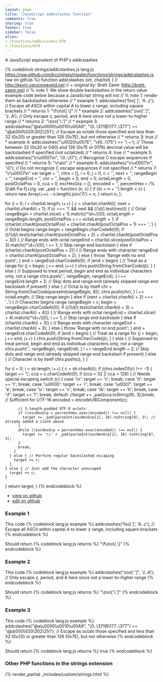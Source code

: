 ```yaml
---
layout: page
title: "JavaScript addcslashes function"
comments: true
sharing: true
footer: true
sidebar: false
alias:
- /functions/addcslashes:879
- /functions/879
---
```

<!-- Generated by Rakefile:build -->
A JavaScript equivalent of PHP's addcslashes

{% codeblock strings/addcslashes.js lang:js https://raw.github.com/kvz/phpjs/master/functions/strings/addcslashes.js raw on github %}
function addcslashes (str, charlist) {
  // http://kevin.vanzonneveld.net
  // +   original by: Brett Zamir (http://brett-zamir.me)
  // %  note 1: We show double backslashes in the return value example code below because a JavaScript string will not
  // %  note 1: render them as backslashes otherwise
  // *     example 1: addcslashes('foo[ ]', 'A..z'); // Escape all ASCII within capital A to lower z range, including square brackets
  // *     returns 1: "\\f\\o\\o\\[ \\]"
  // *     example 2: addcslashes("zoo['.']", 'z..A'); // Only escape z, period, and A here since not a lower-to-higher range
  // *     returns 2: "\\zoo['\\.']"
  // *     example 3: addcslashes("@a\u0000\u0010\u00A9", "\0..\37!@\177..\377") == '\\@a\\000\\020\\302\\251'); // Escape as octals those specified and less than 32 (0x20) or greater than 126 (0x7E), but not otherwise
  // *     returns 3: true
  // *     example 4: addcslashes("\u0020\u007E", "\40..\175") == '\\ ~'); // Those between 32 (0x20 or 040) and 126 (0x7E or 0176) decimal value will be backslashed if specified (not octalized)
  // *     returns 4: true
  // *     example 5: addcslashes("\r\u0007\n", '\0..\37'); // Recognize C escape sequences if specified
  // *     returns 5: "\\r\\a\\n"
  // *     example 6: addcslashes("\r\u0007\n", '\0'); // Do not recognize C escape sequences if not specified
  // *     returns 7: "\r\u0007\n"
  var target = '',
    chrs = [],
    i = 0,
    j = 0,
    c = '',
    next = '',
    rangeBegin = '',
    rangeEnd = '',
    chr = '',
    begin = 0,
    end = 0,
    octalLength = 0,
    postOctalPos = 0,
    cca = 0,
    escHexGrp = [],
    encoded = '',
    percentHex = /%([\dA-Fa-f]+)/g;
  var _pad = function (n, c) {
    if ((n = n + '').length < c) {
      return new Array(++c - n.length).join('0') + n;
    }
    return n;
  };

  for (i = 0; i < charlist.length; i++) {
    c = charlist.charAt(i);
    next = charlist.charAt(i + 1);
    if (c === '\\' && next && (/\d/).test(next)) { // Octal
      rangeBegin = charlist.slice(i + 1).match(/^\d+/)[0];
      octalLength = rangeBegin.length;
      postOctalPos = i + octalLength + 1;
      if (charlist.charAt(postOctalPos) + charlist.charAt(postOctalPos + 1) === '..') { // Octal begins range
        begin = rangeBegin.charCodeAt(0);
        if ((/\\\d/).test(charlist.charAt(postOctalPos + 2) + charlist.charAt(postOctalPos + 3))) { // Range ends with octal
          rangeEnd = charlist.slice(postOctalPos + 3).match(/^\d+/)[0];
          i += 1; // Skip range end backslash
        } else if (charlist.charAt(postOctalPos + 2)) { // Range ends with character
          rangeEnd = charlist.charAt(postOctalPos + 2);
        } else {
          throw 'Range with no end point';
        }
        end = rangeEnd.charCodeAt(0);
        if (end > begin) { // Treat as a range
          for (j = begin; j <= end; j++) {
            chrs.push(String.fromCharCode(j));
          }
        } else { // Supposed to treat period, begin and end as individual characters only, not a range
          chrs.push('.', rangeBegin, rangeEnd);
        }
        i += rangeEnd.length + 2; // Skip dots and range end (already skipped range end backslash if present)
      } else { // Octal is by itself
        chr = String.fromCharCode(parseInt(rangeBegin, 8));
        chrs.push(chr);
      }
      i += octalLength; // Skip range begin
    } else if (next + charlist.charAt(i + 2) === '..') { // Character begins range
      rangeBegin = c;
      begin = rangeBegin.charCodeAt(0);
      if ((/\\\d/).test(charlist.charAt(i + 3) + charlist.charAt(i + 4))) { // Range ends with octal
        rangeEnd = charlist.slice(i + 4).match(/^\d+/)[0];
        i += 1; // Skip range end backslash
      } else if (charlist.charAt(i + 3)) { // Range ends with character
        rangeEnd = charlist.charAt(i + 3);
      } else {
        throw 'Range with no end point';
      }
      end = rangeEnd.charCodeAt(0);
      if (end > begin) { // Treat as a range
        for (j = begin; j <= end; j++) {
          chrs.push(String.fromCharCode(j));
        }
      } else { // Supposed to treat period, begin and end as individual characters only, not a range
        chrs.push('.', rangeBegin, rangeEnd);
      }
      i += rangeEnd.length + 2; // Skip dots and range end (already skipped range end backslash if present)
    } else { // Character is by itself
      chrs.push(c);
    }
  }

  for (i = 0; i < str.length; i++) {
    c = str.charAt(i);
    if (chrs.indexOf(c) !== -1) {
      target += '\\';
      cca = c.charCodeAt(0);
      if (cca < 32 || cca > 126) { // Needs special escaping
        switch (c) {
        case '\n':
          target += 'n';
          break;
        case '\t':
          target += 't';
          break;
        case '\u000D':
          target += 'r';
          break;
        case '\u0007':
          target += 'a';
          break;
        case '\v':
          target += 'v';
          break;
        case '\b':
          target += 'b';
          break;
        case '\f':
          target += 'f';
          break;
        default:
          //target += _pad(cca.toString(8), 3);break; // Sufficient for UTF-16
          encoded = encodeURIComponent(c);

          // 3-length-padded UTF-8 octets
          if ((escHexGrp = percentHex.exec(encoded)) !== null) {
            target += _pad(parseInt(escHexGrp[1], 16).toString(8), 3); // already added a slash above
          }
          while ((escHexGrp = percentHex.exec(encoded)) !== null) {
            target += '\\' + _pad(parseInt(escHexGrp[1], 16).toString(8), 3);
          }
          break;
        }
      } else { // Perform regular backslashed escaping
        target += c;
      }
    } else { // Just add the character unescaped
      target += c;
    }
  }
  return target;
}
{% endcodeblock %}

 - [view on github](https://github.com/kvz/phpjs/blob/master/functions/strings/addcslashes.js)
 - [edit on github](https://github.com/kvz/phpjs/edit/master/functions/strings/addcslashes.js)

### Example 1
This code
{% codeblock lang:js example %}
addcslashes('foo[ ]', 'A..z'); // Escape all ASCII within capital A to lower z range, including square brackets
{% endcodeblock %}

Should return
{% codeblock lang:js returns %}
"\\f\\o\\o\\[ \\]"
{% endcodeblock %}

### Example 2
This code
{% codeblock lang:js example %}
addcslashes("zoo['.']", 'z..A'); // Only escape z, period, and A here since not a lower-to-higher range
{% endcodeblock %}

Should return
{% codeblock lang:js returns %}
"\\zoo['\\.']"
{% endcodeblock %}

### Example 3
This code
{% codeblock lang:js example %}
addcslashes("@a\u0000\u0010\u00A9", "\0..\37!@\177..\377") == '\\@a\\000\\020\\302\\251'); // Escape as octals those specified and less than 32 (0x20) or greater than 126 (0x7E), but not otherwise
{% endcodeblock %}

Should return
{% codeblock lang:js returns %}
true
{% endcodeblock %}


### Other PHP functions in the strings extension
{% render_partial _includes/custom/strings.html %}
